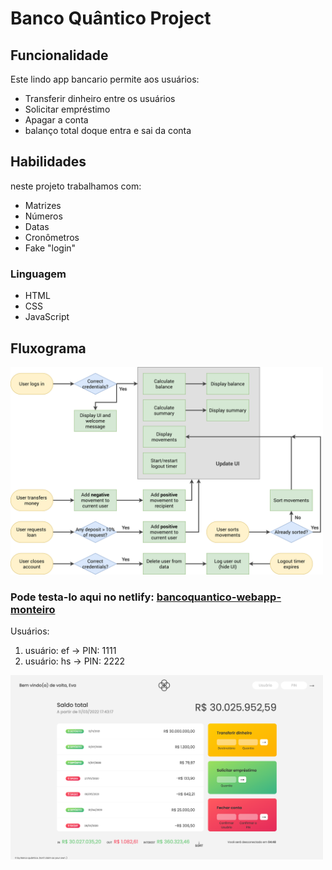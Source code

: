 # Banco Quântico Project

## Funcionalidade
Este lindo app bancario permite aos usuários:
- Transferir dinheiro entre os usuários
- Solicitar empréstimo 
- Apagar a conta 
- balanço total doque entra e sai da conta

## Habilidades
neste projeto trabalhamos com:
- Matrizes 
- Números 
- Datas 
- Cronômetros 
- Fake "login"

### Linguagem 
- HTML
- CSS
- JavaScript

## Fluxograma
<!-- ![Bankist-flowchart.png](Bankist-flowchart.png) -->

<img src="Bankist-flowchart.png" width="500px" />

### Pode testa-lo aqui no netlify: [bancoquantico-webapp-monteiro](https://bancoquantico-webapp-monteiro.netlify.app/)

Usuários:
1) usuário: ef -> PIN: 1111
2) usuário: hs -> PIN: 2222

<img src="screencapture-bancoquantico.png" width="500px" />



